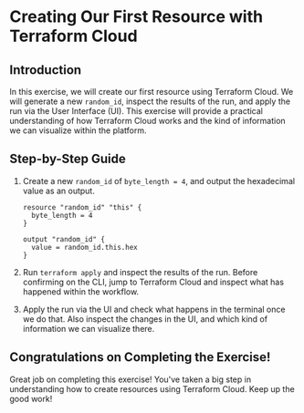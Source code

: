 # Creating Our First Resource with Terraform Cloud

## Introduction

In this exercise, we will create our first resource using Terraform Cloud. We will generate a new `random_id`, inspect the results of the run, and apply the run via the User Interface (UI). This exercise will provide a practical understanding of how Terraform Cloud works and the kind of information we can visualize within the platform.

## Step-by-Step Guide

1. Create a new `random_id` of `byte_length = 4`, and output the hexadecimal value as an output.

    ```
    resource "random_id" "this" {
      byte_length = 4
    }

    output "random_id" {
      value = random_id.this.hex
    }
    ```

2. Run `terraform apply` and inspect the results of the run. Before confirming on the CLI, jump to Terraform Cloud and inspect what has happened within the workflow.
3. Apply the run via the UI and check what happens in the terminal once we do that. Also inspect the changes in the UI, and which kind of information we can visualize there.

## Congratulations on Completing the Exercise!

Great job on completing this exercise! You've taken a big step in understanding how to create resources using Terraform Cloud. Keep up the good work!
